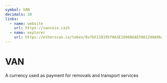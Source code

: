 ```yaml
---
symbol: VAN
decimals: 18
links:
  - name: website
    url: https://vancoin.cash
  - name: explorer
    url: https://etherscan.io/token/0x7bF219195f0A3E109886AE5901298A9ba34DD1F6
---
```


# VAN

A currency used as payment for removals and transport services
